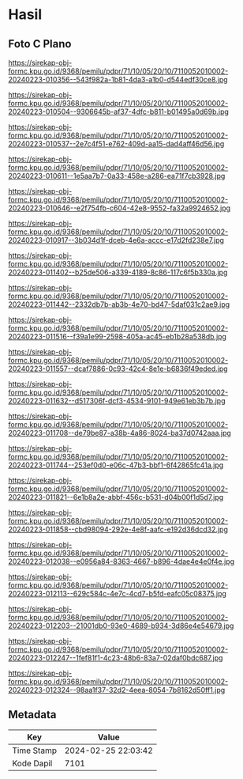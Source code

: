 # Hasil

## Foto C Plano

https://sirekap-obj-formc.kpu.go.id/9368/pemilu/pdpr/71/10/05/20/10/7110052010002-20240223-010356--543f982a-1b81-4da3-a1b0-d544edf30ce8.jpg

https://sirekap-obj-formc.kpu.go.id/9368/pemilu/pdpr/71/10/05/20/10/7110052010002-20240223-010504--9306645b-af37-4dfc-b811-b01495a0d69b.jpg

https://sirekap-obj-formc.kpu.go.id/9368/pemilu/pdpr/71/10/05/20/10/7110052010002-20240223-010537--2e7c4f51-e762-409d-aa15-dad4aff46d56.jpg

https://sirekap-obj-formc.kpu.go.id/9368/pemilu/pdpr/71/10/05/20/10/7110052010002-20240223-010611--1e5aa7b7-0a33-458e-a286-ea71f7cb3928.jpg

https://sirekap-obj-formc.kpu.go.id/9368/pemilu/pdpr/71/10/05/20/10/7110052010002-20240223-010646--e2f754fb-c604-42e8-9552-fa32a9924652.jpg

https://sirekap-obj-formc.kpu.go.id/9368/pemilu/pdpr/71/10/05/20/10/7110052010002-20240223-010917--3b034d1f-dceb-4e6a-accc-e17d2fd238e7.jpg

https://sirekap-obj-formc.kpu.go.id/9368/pemilu/pdpr/71/10/05/20/10/7110052010002-20240223-011402--b25de506-a339-4189-8c86-117c6f5b330a.jpg

https://sirekap-obj-formc.kpu.go.id/9368/pemilu/pdpr/71/10/05/20/10/7110052010002-20240223-011442--2332db7b-ab3b-4e70-bd47-5daf031c2ae9.jpg

https://sirekap-obj-formc.kpu.go.id/9368/pemilu/pdpr/71/10/05/20/10/7110052010002-20240223-011516--f39a1e99-2598-405a-ac45-eb1b28a538db.jpg

https://sirekap-obj-formc.kpu.go.id/9368/pemilu/pdpr/71/10/05/20/10/7110052010002-20240223-011557--dcaf7886-0c93-42c4-8e1e-b6836f49eded.jpg

https://sirekap-obj-formc.kpu.go.id/9368/pemilu/pdpr/71/10/05/20/10/7110052010002-20240223-011632--d517306f-dcf3-4534-9101-949e61eb3b7b.jpg

https://sirekap-obj-formc.kpu.go.id/9368/pemilu/pdpr/71/10/05/20/10/7110052010002-20240223-011708--de79be87-a38b-4a86-8024-ba37d0742aaa.jpg

https://sirekap-obj-formc.kpu.go.id/9368/pemilu/pdpr/71/10/05/20/10/7110052010002-20240223-011744--253ef0d0-e06c-47b3-bbf1-6f42865fc41a.jpg

https://sirekap-obj-formc.kpu.go.id/9368/pemilu/pdpr/71/10/05/20/10/7110052010002-20240223-011821--6e1b8a2e-abbf-456c-b531-d04b00f1d5d7.jpg

https://sirekap-obj-formc.kpu.go.id/9368/pemilu/pdpr/71/10/05/20/10/7110052010002-20240223-011858--cbd98094-292e-4e8f-aafc-e192d36dcd32.jpg

https://sirekap-obj-formc.kpu.go.id/9368/pemilu/pdpr/71/10/05/20/10/7110052010002-20240223-012038--e0956a84-8363-4667-b896-4dae4e4e0f4e.jpg

https://sirekap-obj-formc.kpu.go.id/9368/pemilu/pdpr/71/10/05/20/10/7110052010002-20240223-012113--629c584c-4e7c-4cd7-b5fd-eafc05c08375.jpg

https://sirekap-obj-formc.kpu.go.id/9368/pemilu/pdpr/71/10/05/20/10/7110052010002-20240223-012203--21001db0-93e0-4689-b934-3d86e4e54679.jpg

https://sirekap-obj-formc.kpu.go.id/9368/pemilu/pdpr/71/10/05/20/10/7110052010002-20240223-012247--1fef81f1-4c23-48b6-83a7-02daf0bdc687.jpg

https://sirekap-obj-formc.kpu.go.id/9368/pemilu/pdpr/71/10/05/20/10/7110052010002-20240223-012324--98aa1f37-32d2-4eea-8054-7b8162d50ff1.jpg


## Metadata

| Key        | Value               |
| ---------- | ------------------- |
| Time Stamp | 2024-02-25 22:03:42 |
| Kode Dapil | 7101                |



